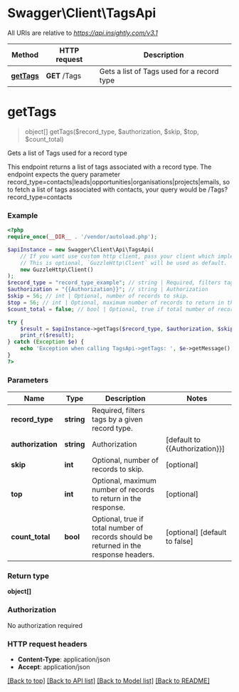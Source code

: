 # Swagger\Client\TagsApi

All URIs are relative to *https://api.insightly.com/v3.1*

Method | HTTP request | Description
------------- | ------------- | -------------
[**getTags**](TagsApi.md#getTags) | **GET** /Tags | Gets a list of Tags used for a record type


# **getTags**
> object[] getTags($record_type, $authorization, $skip, $top, $count_total)

Gets a list of Tags used for a record type

This endpoint returns a list of tags associated with a record type. The endpoint expects the query parameter            record_type=contacts|leads|opportunities|organisations|projects|emails, so to fetch a list of tags associated with contacts, your query would be            /Tags?record_type=contacts

### Example
```php
<?php
require_once(__DIR__ . '/vendor/autoload.php');

$apiInstance = new Swagger\Client\Api\TagsApi(
    // If you want use custom http client, pass your client which implements `GuzzleHttp\ClientInterface`.
    // This is optional, `GuzzleHttp\Client` will be used as default.
    new GuzzleHttp\Client()
);
$record_type = "record_type_example"; // string | Required, filters tags by a given record type.
$authorization = "{{Authorization}}"; // string | Authorization
$skip = 56; // int | Optional, number of records to skip.
$top = 56; // int | Optional, maximum number of records to return in the response.
$count_total = false; // bool | Optional, true if total number of records should be returned in the response headers.

try {
    $result = $apiInstance->getTags($record_type, $authorization, $skip, $top, $count_total);
    print_r($result);
} catch (Exception $e) {
    echo 'Exception when calling TagsApi->getTags: ', $e->getMessage(), PHP_EOL;
}
?>
```

### Parameters

Name | Type | Description  | Notes
------------- | ------------- | ------------- | -------------
 **record_type** | **string**| Required, filters tags by a given record type. |
 **authorization** | **string**| Authorization | [default to {{Authorization}}]
 **skip** | **int**| Optional, number of records to skip. | [optional]
 **top** | **int**| Optional, maximum number of records to return in the response. | [optional]
 **count_total** | **bool**| Optional, true if total number of records should be returned in the response headers. | [optional] [default to false]

### Return type

**object[]**

### Authorization

No authorization required

### HTTP request headers

 - **Content-Type**: application/json
 - **Accept**: application/json

[[Back to top]](#) [[Back to API list]](../../README.md#documentation-for-api-endpoints) [[Back to Model list]](../../README.md#documentation-for-models) [[Back to README]](../../README.md)
